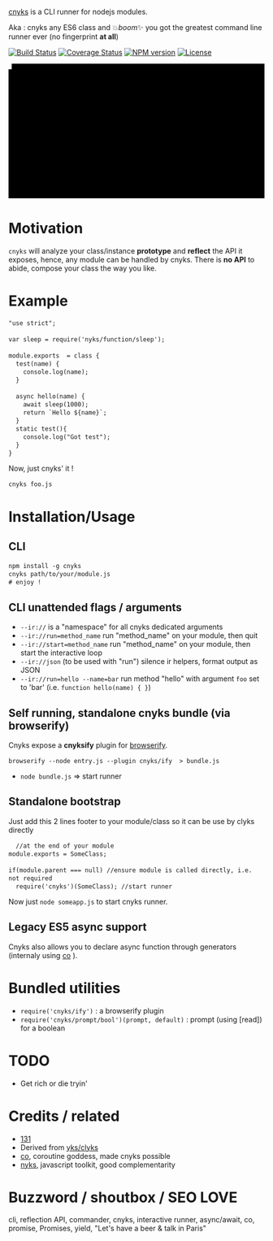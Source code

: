 [cnyks](https://github.com/131/cnyks) is a CLI runner for nodejs modules.

Aka : cnyks any ES6 class and :boom:*boom*:sparkles: you got the greatest command line runner ever (no fingerprint **at all**)

[![Build Status](https://travis-ci.org/131/cnyks.svg?branch=master)](https://travis-ci.org/131/cnyks)
[![Coverage Status](https://coveralls.io/repos/github/131/cnyks/badge.svg?branch=master)](https://coveralls.io/github/131/cnyks?branch=master)
[![NPM version](https://img.shields.io/npm/v/cnyks.svg)](https://www.npmjs.com/package/cnyks)
[![License](https://img.shields.io/badge/license-MIT-blue.svg)](http://opensource.org/licenses/MIT)


![demo workflow](/demo/cnyks.gif)

# Motivation
`cnyks` will analyze your class/instance **prototype** and **reflect** the API it exposes, hence, any module can be handled by cnyks. There is **no API** to abide, compose your class the way you like.


# Example
```
"use strict";

var sleep = require('nyks/function/sleep');

module.exports  = class {
  test(name) {
    console.log(name);
  }

  async hello(name) {
    await sleep(1000);
    return `Hello ${name}`;
  }
  static test(){
    console.log("Got test");
  }
}
```
Now, just cnyks' it !
```
cnyks foo.js
```

# Installation/Usage

## CLI
```
npm install -g cnyks
cnyks path/to/your/module.js
# enjoy !
```
## CLI unattended flags / arguments

* `--ir://` is a "namespace" for all cnyks dedicated arguments
* `--ir://run=method_name` run  "method_name" on your module, then quit
* `--ir://start=method_name` run "method_name" on your module, then start the interactive loop
* `--ir://json` (to be used with "run")  silence ir helpers, format output as JSON
* `--ir://run=hello --name=bar` run method "hello" with argument `foo` set to 'bar' (i.e. `function hello(name) { }`)


## Self running, standalone cnyks bundle (via browserify)
Cnyks expose a **cnyksify** plugin for [browserify](https://github.com/substack/node-browserify).

```
browserify --node entry.js --plugin cnyks/ify  > bundle.js
```
- `node bundle.js` => start runner

## Standalone bootstrap
Just add this 2 lines footer to your module/class so it can be use by clyks directly
```
  //at the end of your module
module.exports = SomeClass;

if(module.parent === null) //ensure module is called directly, i.e. not required
  require('cnyks')(SomeClass); //start runner
```
Now just `node someapp.js` to start cnyks runner.


## Legacy ES5 async support
Cnyks also allows you to declare async function through generators (internaly using [co](https://github.com/tj/co) ).


# Bundled utilities
* `require('cnyks/ify')`  : a browserify plugin
* `require('cnyks/prompt/bool')(prompt, default)` : prompt (using [read]) for a boolean



# TODO
* Get rich or die tryin'

# Credits / related
* [131](https://github.com/131)
* Derived from [yks/clyks](https://github.com/131/yks/blob/master/class/exts/cli/interactive_runner.php)
* [co](https://github.com/tj/co), coroutine goddess, made cnyks possible
* [nyks](https://github.com/131/nyks), javascript toolkit, good complementarity


# Buzzword / shoutbox / SEO LOVE
cli, reflection API, commander, cnyks, interactive runner, async/await, co, promise, Promises, yield, "Let's have a beer & talk in Paris"

